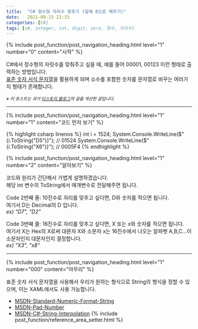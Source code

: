 ```yaml
---
title:  "C# 정수형 자리수 맞추기 (앞에 0으로 채우기)"
date:   2021-09-15 21:31
categories: [C#]
tags: [c#, integer, int, digit, zero, 정수, 자리수]
---
```



<!-- header for toc -->
{% include post_function/post_navigation_heading.html level="1" number="0" content="시작" %}

<!--start excerpt-->
C#에서 정수형의 자릿수를 맞춰주고 싶을 때, 예를 들어 00001, 00123 이런 형태로 출력하는 방법입니다.  
[표준 숫자 서식 문자열][MSDN-Standard-Numeric-Format-String]을 활용하게 되며 소수를 포함한 숫자를 문자열로 바꾸는 여러가지 형태가 존재합니다.
<!--read more-->

<sub>*※ 이 포스트는 과거 [티스토리 블로그][Origin-Tistory-Post]의 글을 개선한 글입니다.*</sub>


----


<!-- include for toc -->
{% include post_function/post_navigation_heading.html level="1" number="1" content="코드 먼저 보기" %}

{% highlight csharp linenos %}
int i = 1524;
System.Console.WriteLine($"{i.ToString("D5")}"); // 01524
System.Console.WriteLine($"{i.ToString("X6")}"); // 0005F4
{% endhighlight %}


<!-- include for toc -->
{% include post_function/post_navigation_heading.html level="1" number="2" content="알아보기" %}

코드와 원리가 간단해서 가볍게 설명하겠습니다.  
해당 int 변수의 ToString에서 매개변수로 전달해주면 됩니다.

Code 2번째 줄: 10진수로 자리를 맞추고 싶다면, D와 숫자를 적으면 됩니다.  
여기서 D는 Decimal의 D 입니다.  
*ex) "D7", "D2"*

Code 3번째 줄: 16진수로 자리를 맞추고 싶다면, X 또는 x와 숫자를 적으면 됩니다.  
여기서 X는 Hex의 X로써 대문자 X와 소문자 x는 16진수에서 나오는 알파벳 A,B,C...이 소문자인지 대문자인지 결정합니다.  
*ex) "X3", "x8"*


----
<!-- include for toc -->
{% include post_function/post_navigation_heading.html level="1" number="000" content="마무리" %}

표준 숫자 서식 문자열을 사용해서 우리가 원하는 형식으로 String의 형식을 정할 수 있으며, 이는 XAML에서도 사용 가능합니다.




<!-- reference area -->
  - [MSDN-Standard-Numeric-Format-String][MSDN-Standard-Numeric-Format-String]
  - [MSDN-Pad-Number][MSDN-Pad-Number]
  - [MSDN-C#-String-Interpolation][MSDN-C#-String-Interpolation]
{% include post_function/reference_area_setter.html %}




[Origin-Tistory-Post]: https://gigong.tistory.com/3
[MSDN-Standard-Numeric-Format-String]: https://docs.microsoft.com/ko-kr/dotnet/standard/base-types/standard-numeric-format-strings
[MSDN-Pad-Number]: https://docs.microsoft.com/ko-kr/dotnet/standard/base-types/how-to-pad-a-number-with-leading-zeros
[MSDN-C#-String-Interpolation]: https://docs.microsoft.com/ko-kr/dotnet/csharp/tutorials/string-interpolation